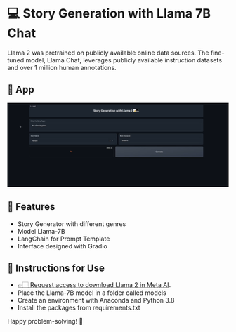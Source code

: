 # 💻 Story Generation with Llama 7B Chat

Llama 2 was pretrained on publicly available online data sources.
The fine-tuned model, Llama Chat, leverages publicly available instruction datasets and over 1 million human annotations.

## 🚀 App
![img](img/app.png)

## 🎯 Features

- Story Generator with different genres 
- Model Llama-7B
- LangChain for Prompt Template
- Interface designed with Gradio

## 📝 Instructions for Use

- [👉🏻 Request access to download Llama 2 in Meta AI](https://ai.meta.com/resources/models-and-libraries/llama-downloads/).
- Place the Llama-7B model in a folder called models
- Create an environment with Anaconda and Python 3.8 
- Install the packages from requirements.txt

Happy problem-solving! 🎉

